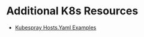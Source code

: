 # Additional K8s Resources

* [Kubespray Hosts.Yaml Examples](../../../../../providers/build-a-cloud-provider/kubernetes-cluster-for-akash-providers/additional-k8s-resources/kubespray-hosts.yaml-examples.md)
